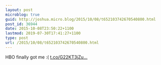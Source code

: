 ```yaml
---
layout: post
microblog: true
guid: http://joshua.micro.blog/2015/10/08/t652103742670540800.html
post_id: 36944
date: 2015-10-08T23:50:22+1100
lastmod: 2019-07-30T17:41:27+1100
type: post
url: /2015/10/08/t652103742670540800.html
---
```

HBO finally got me :( [t.co/G22KT3jZu...](http://t.co/G22KT3jZui)
